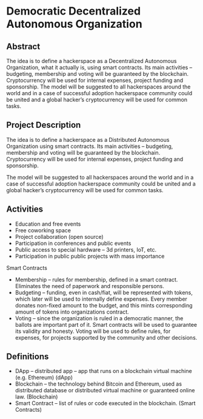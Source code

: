 # Democratic Decentralized Autonomous Organization

## Abstract
The idea is to define a hackerspace as a Decentralized Autonomous Organization, what it actually is, using smart contracts. Its main activities – budgeting, membership and voting will be guaranteed by the blockchain. Cryptocurrency will be used for internal expenses, project funding and sponsorship.
The model will be suggested to all hackerspaces around the world and in a case of successful adoption hackerspace community could be united and a global hacker’s cryptocurrency will be used for common tasks.

## Project Description
The idea is to define a hackerspace as a Distributed Autonomous Organization using smart contracts. Its main activities – budgeting, membership and voting will be guaranteed by the blockchain. Cryptocurrency will be used for internal expenses, project funding and sponsorship.

The model will be suggested to all hackerspaces around the world and in a case of successful adoption hackerspace community could be united and a global hacker’s cryptocurrency will be used for common tasks.

## Activities

* Education and free events
* Free coworking space
* Project collaboration (open source)
* Participation in conferences and public events
* Public access to special hardware – 3d printers, IoT, etc.
* Participation in public public projects with mass importance
 

Smart Contracts
* Membership – rules for membership, defined in a smart contract. Eliminates the need of paperwork and responsible persons.
* Budgeting – funding, even in cash/fiat, will be represented with tokens, which later will be used to internally define expenses. Every member donates non-fixed amount to the budget, and this mints corresponding amount of tokens into organizations contract.
* Voting – since the organization is ruled in a democratic manner, the ballots are important part of it. Smart contracts will be used to guarantee its validity and honesty. Voting will be used to define rules, for expenses, for projects supported by the community and other decisions.

## Definitions
* DApp – distributed app – app that runs on a blockchain virtual machine (e.g. Ethereum) (dApp)
* Blockchain – the technology behind Bitcoin and Ethereum, used as distributed database or distributed virtual machine or guaranteed online law. (Blockchain)
* Smart Contract – list of rules or code executed in the blockchain. (Smart Contracts)
